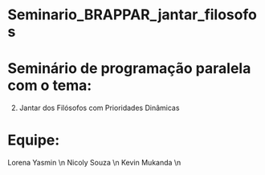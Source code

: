 # Seminario_BRAPPAR_jantar_filosofos

# Seminário de programação paralela com o tema:
2. Jantar dos Filósofos com Prioridades Dinâmicas

# Equipe:
Lorena Yasmin \n
Nicoly Souza \n
Kevin Mukanda \n
